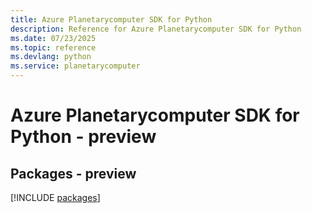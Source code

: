 ```yaml
---
title: Azure Planetarycomputer SDK for Python
description: Reference for Azure Planetarycomputer SDK for Python
ms.date: 07/23/2025
ms.topic: reference
ms.devlang: python
ms.service: planetarycomputer
---
```

# Azure Planetarycomputer SDK for Python - preview
## Packages - preview
[!INCLUDE [packages](planetarycomputer-index.md)]